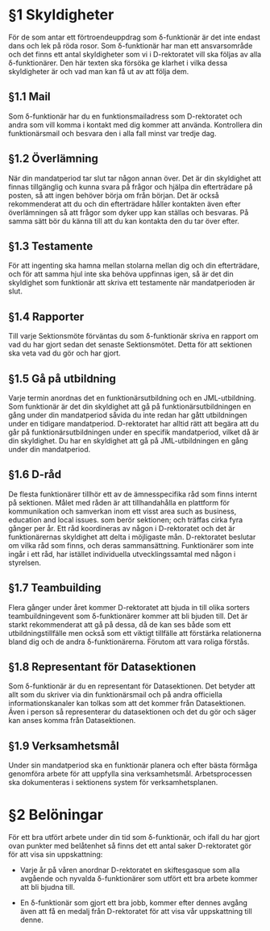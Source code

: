 <!-- Konglig Datasektionens dFunkpolicy -->

# §1 Skyldigheter

För de som antar ett förtroendeuppdrag som δ-funktionär är det inte endast dans och lek på röda rosor. Som δ-funktionär har man ett ansvarsområde och det finns ett antal skyldigheter som vi i D-rektoratet vill ska följas av alla δ-funktionärer. Den här texten ska försöka ge klarhet i vilka dessa skyldigheter är och vad man kan få ut av att följa dem.

## §1.1 Mail

Som δ-funktionär har du en funktionsmailadress som D-rektoratet och andra som vill komma i kontakt med dig kommer att använda. Kontrollera din funktionärsmail och besvara den i alla fall minst var tredje dag.

## §1.2 Överlämning

När din mandatperiod tar slut tar någon annan över. Det är din skyldighet att finnas tillgänglig och kunna svara på frågor och hjälpa din efterträdare på posten, så att ingen behöver börja om från början. Det är också rekommenderat att du och din efterträdare håller kontakten även efter överlämningen så att frågor som dyker upp kan ställas och besvaras. På samma sätt bör du känna till att du kan kontakta den du tar över efter.

## §1.3 Testamente

För att ingenting ska hamna mellan stolarna mellan dig och din efterträdare, och för att samma hjul inte ska behöva uppfinnas igen, så är det din skyldighet som funktionär att skriva ett testamente när mandatperioden är slut.

## §1.4 Rapporter

Till varje Sektionsmöte förväntas du som δ-funktionär skriva en rapport om vad du har gjort sedan det senaste Sektionsmötet. Detta för att sektionen ska veta vad du gör och har gjort.

## §1.5 Gå på utbildning

Varje termin anordnas det en funktionärsutbildning och en JML-utbildning. Som funktionär är det din skyldighet att gå på funktionärsutbildningen en gång under din mandatperiod såvida du inte redan har gått utbildningen under en tidigare mandatperiod. D-rektoratet har alltid rätt att begära att du går på funktionärsutbildningen under en specifik mandatperiod, vilket då är din skyldighet. Du har en skyldighet att gå på JML-utbildningen en gång under din mandatperiod.

## §1.6 D-råd

De flesta funktionärer tillhör ett av de ämnesspecifika råd som finns internt på sektionen. Målet med råden är att tillhandahålla en plattform för kommunikation och samverkan inom ett visst area such as business, education and local issues. som berör sektionen; och träffas cirka fyra gånger per år. Ett råd koordineras av någon i D-rektoratet och det är funktionärernas skyldighet att delta i möjligaste mån. D-rektoratet beslutar om vilka råd som finns, och deras sammansättning. Funktionärer som inte ingår i ett råd, har istället individuella utvecklingssamtal med någon i styrelsen.

## §1.7 Teambuilding

Flera gånger under året kommer D-rektoratet att bjuda in till olika sorters teambuildningevent som δ-funktionärer kommer att bli bjuden till. Det är starkt rekommenderat att gå på dessa, då de kan ses både som ett utbildningstillfälle men också som ett viktigt tillfälle att förstärka relationerna bland dig och de andra δ-funktionärerna. Förutom att vara roliga förstås.

## §1.8 Representant för Datasektionen

Som δ-funktionär är du en representant för Datasektionen. Det betyder att allt som du skriver via din funktionärsmail och på andra officiella informationskanaler kan tolkas som att det kommer från Datasektionen. Även i person så representerar du datasektionen och det du gör och säger kan anses komma från Datasektionen.

## §1.9 Verksamhetsmål

Under sin mandatperiod ska en funktionär planera och efter bästa förmåga genomföra arbete för att uppfylla sina verksamhetsmål. Arbetsprocessen ska dokumenteras i sektionens system för verksamhetsplanen.

# §2 Belöningar

För ett bra utfört arbete under din tid som δ-funktionär, och ifall du har gjort ovan punkter med belåtenhet så finns det ett antal saker D-rektoratet gör för att visa sin uppskattning:

-   Varje år på våren anordnar D-rektoratet en skiftesgasque som alla avgående och nyvalda δ-funktionärer som utfört ett bra arbete kommer att bli bjudna till.

-   En δ-funktionär som gjort ett bra jobb, kommer efter dennes avgång även att få en medalj från D-rektoratet för att visa vår uppskattning till denne.
